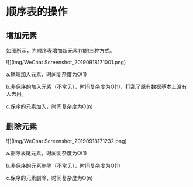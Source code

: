 # 顺序表的操作

## 增加元素

如图所示，为顺序表增加新元素111的三种方式。

![](img/WeChat Screenshot_20190918171001.png)

a.尾端加入元素，时间复杂度为O(1)

b.非保序的加入元素（不常见），时间复杂度为O(1)，打乱了原有数据基本上没有人去用。

c.保序的元素加入，时间复杂度为O(n)

## 删除元素

![](img/WeChat Screenshot_20190918171232.png)

a.删除表尾元素，时间复杂度为O(1)

b.非保序的元素删除（不常见），时间复杂度为O(1)

c.保序的元素删除，时间复杂度为O(n)
